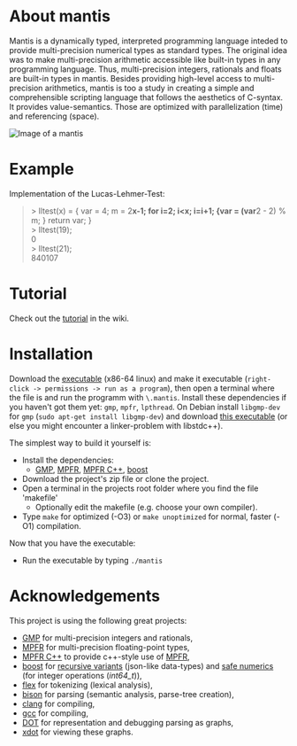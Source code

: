 # About mantis
Mantis is a dynamically typed, interpreted programming language inteded to provide multi-precision numerical types as standard types.
The original idea was to make multi-precision arithmetic accessible like built-in types in any programming language. Thus, multi-precision integers, rationals and floats are built-in types in mantis. Besides providing high-level access to multi-precision arithmetics, mantis is too a study in creating a simple and comprehensible scripting language that follows the aesthetics of C-syntax. It provides value-semantics. Those are optimized with parallelization (time) and referencing (space).

![Image of a mantis](https://upload.wikimedia.org/wikipedia/commons/thumb/6/66/Miomantis_paykullii_Luc_Viatour.jpg/347px-Miomantis_paykullii_Luc_Viatour.jpg? "Egyptian Praying Mantis from I, Luc Viatour, CC BY-SA 3.0, https://commons.wikimedia.org/w/index.php?curid=5855103")

# Example
Implementation of the Lucas-Lehmer-Test:
>\> lltest(x) = { var = 4; m = 2**x-1; for i=2; i<x; i=i+1; {var = (var**2 - 2) % m; } return var; }\
>\> lltest(19);\
>0\
>\> lltest(21);\
>840107

# Tutorial
Check out the [tutorial](https://github.com/Markus-Zacharuk/mantis/wiki/Tutorial) in the wiki.

# Installation
Download the [executable](https://github.com/Markus-Zacharuk/mantis/releases/download/v0.1.0-alpha/mantis) (x86-64 linux) and make it executable (`right-click -> permissions -> run as a program`), then open a terminal where the file is and run the programm with `\.mantis`. Install these dependencies if you haven't got them yet: `gmp`, `mpfr`, `lpthread`. On Debian install `libgmp-dev` for `gmp` (`sudo apt-get install libgmp-dev`) and download [this executable](https://github.com/Markus-Zacharuk/mantis/releases/download/v0.1.0-alpha/mantis_static_libstdc++) (or else you might encounter a linker-problem with libstdc++).

The simplest way to build it yourself is:
* Install the dependencies:
  * [GMP](https://gmplib.org/), [MPFR](https://www.mpfr.org/), [MPFR C++](http://www.holoborodko.com/pavel/mpfr/), [boost](https://www.boost.org/)
* Download the project's zip file or clone the project.
* Open a terminal in the projects root folder where you find the file 'makefile'
  * Optionally edit the makefile (e.g. choose your own compiler).
* Type `make` for optimized (-O3) or `make unoptimized` for normal, faster (-O1) compilation.

Now that you have the executable:
* Run the executable by typing `./mantis`

# Acknowledgements
This project is using the following great projects:
* [GMP](https://gmplib.org/) for multi-precision integers and rationals,
* [MPFR](https://www.mpfr.org/) for multi-precision floating-point types,
* [MPFR C++](http://www.holoborodko.com/pavel/mpfr/) to provide c++-style use of [MPFR](https://www.mpfr.org/),
* [boost](https://www.boost.org/) for [recursive variants](https://www.boost.org/doc/libs/1_74_0/doc/html/variant.html) (json-like data-types) and [safe numerics](https://www.boost.org/doc/libs/1_74_0/libs/safe_numerics/doc/html/index.html) (for integer operations (*int64_t*)),
* [flex](https://github.com/westes/flex) for tokenizing (lexical analysis),
* [bison](https://www.gnu.org/software/bison/) for parsing (semantic analysis, parse-tree creation),
* [clang](https://clang.llvm.org/) for compiling,
* [gcc](https://gcc.gnu.org/) for compiling,
* [DOT](http://www.graphviz.org/doc/info/lang.html) for representation and debugging parsing as graphs,
* [xdot](https://github.com/jrfonseca/xdot.py) for viewing these graphs.
